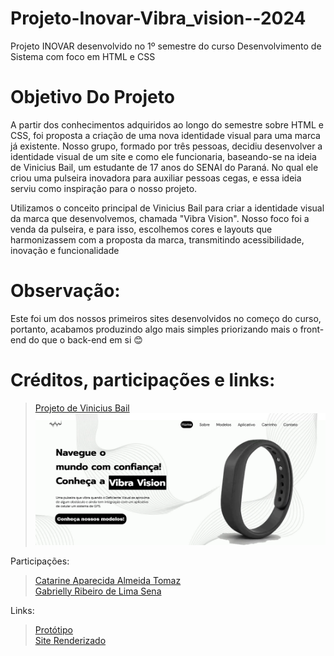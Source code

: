 # Projeto-Inovar-Vibra_vision--2024
Projeto INOVAR desenvolvido no 1º semestre do curso Desenvolvimento de Sistema com foco em HTML e CSS

# Objetivo Do Projeto 
A partir dos conhecimentos adquiridos ao longo do semestre sobre HTML e CSS, foi proposta a criação de uma nova identidade visual para uma marca já existente. Nosso grupo, formado por três pessoas, decidiu desenvolver a identidade visual de um site e como ele funcionaria, baseando-se na ideia de Vinicius Bail, um estudante de 17 anos do SENAI do Paraná. No qual ele criou uma pulseira inovadora para auxiliar pessoas cegas, e essa ideia serviu como inspiração para o nosso projeto.

Utilizamos o conceito principal de Vinicius Bail para criar a identidade visual da marca que desenvolvemos, chamada "Vibra Vision". Nosso foco foi a venda da pulseira, e para isso, escolhemos cores e layouts que harmonizassem com a proposta da marca, transmitindo acessibilidade, inovação e funcionalidade

# Observação:
Este foi um dos nossos primeiros sites desenvolvidos no começo do curso, portanto, acabamos produzindo algo mais simples priorizando mais o front-end do que o back-end em si 😊

# Créditos, participações e links:
> [Projeto de Vinicius Bail](https://www.senaipr.org.br/noticias-da-industria/projeto-de-inovacao-de-aluno-do-parana-e-destaque-na-olimpiada-do-conhecimento-2-34126-380484.shtml)  
![print telainicial](/assets/telainicial.png)  

Participações:
> [Catarine Aparecida Almeida Tomaz](https://github.com/tomazzcatarine)  
> [Gabrielly Ribeiro de Lima Sena](https://github.com/GabySena)

Links:
> [Protótipo](https://www.canva.com/design/DAGPPuascq4/Zffr34LGHTTyh0wFMD0ppQ/edit?utm_content=DAGPPuascq4&utm_campaign=designshare&utm_medium=link2&utm_source=sharebutton)  
> [Site Renderizado](https://projeto-inovar-vibra-vision-2024.onrender.com/index.html)
